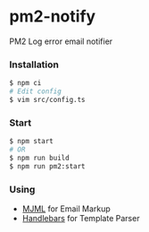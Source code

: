 # pm2-notify
PM2 Log error email notifier

### Installation
```sh
$ npm ci
# Edit config
$ vim src/config.ts
```

### Start
```sh
$ npm start
# OR
$ npm run build
$ npm run pm2:start
```

### Using
* [MJML](https://mjml.io) for Email Markup
* [Handlebars](https://handlebarsjs.com/) for Template Parser
